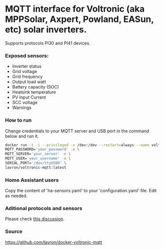 # MQTT interface for Voltronic (aka MPPSolar, Axpert, Powland, EASun, etc) solar inverters.

Supports protocols PI30 and PI41 devices.

### Exposed sensors:
- Inverter status
- Grid voltage
- Grid frequency
- Output load watt
- Battery capacity (SOC)
- Heatsink temperature
- PV Input Current
- SCC voltage
- Warnings
### How to run
Change credentials to your MQTT server and USB port in the command below and run it.
```bash
docker run -t -i --privileged -v /dev:/dev --restart=always --name voltronic-mqtt --pull=always -e \
MQTT_PASSWORD='your_password' -e \
MQTT_SERVER='your_server' -e \
MQTT_USER='your_username' -e \
SERIAL_PORT='/dev/ttyUSB0' \
lavron/voltronic-mqtt:latest
```

### Home Assistant users
Copy the content of 'ha-sensors.yaml' to your 'configuration.yaml' file. Edit as needed.

### Aditional protocols and sensors
Please check [this discussion](https://github.com/lavron/docker-voltronic-mqtt/discussions/5).

### Source
https://github.com/lavron/docker-voltronic-mqtt

